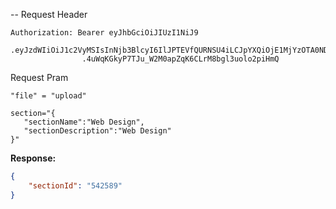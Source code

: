 
--
Request Header
```
Authorization: Bearer eyJhbGciOiJIUzI1NiJ9
                .eyJzdWIiOiJ1c2VyMSIsInNjb3BlcyI6IlJPTEVfQURNSU4iLCJpYXQiOjE1MjYzOTA0NDMsImV4cCI6MTUyNjQwODQ0M30
                .4uWqKGkyP7TJu_W2M0apZqK6CLrM8bgl3uolo2piHmQ
```
Request Pram
```
"file" = "upload"

section="{
   "sectionName":"Web Design",
   "sectionDescription":"Web Design"
}"
```
**Response:** <br>
```json
{
    "sectionId": "542589"
}

```

